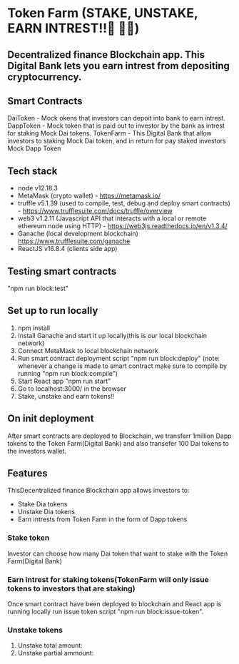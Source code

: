 # Token Farm (STAKE, UNSTAKE, EARN INTREST!!:gem: :gem::raised_hands:)
## Decentralized finance Blockchain app. This Digital Bank lets you earn intrest from depositing cryptocurrency.

## Smart Contracts
DaiToken - Mock okens that investors can depoit into bank to earn intrest.
DappToken - Mock token that is paid out to investor by the bank as intrest for staking Mock Dai tokens.
TokenFarm - This Digital Bank that allow investors to staking Mock Dai token, and in return for pay staked investors Mock Dapp Token

## Tech stack
- node v12.18.3
- MetaMask (crypto wallet) - https://metamask.io/
- truffle v5.1.39 (used to compile, test, debug and deploy smart contracts) - https://www.trufflesuite.com/docs/truffle/overview
- web3 v1.2.11 (Javascript API that interacts with a local or remote ethereum node using HTTP) - https://web3js.readthedocs.io/en/v1.3.4/
- Ganache (local development blockchain) https://www.trufflesuite.com/ganache
- ReactJS v16.8.4 (clients side app)

## Testing smart contracts
"npm run block:test"

## Set up to run locally
1. npm install
2. Install Ganache and start it up locally(this is our local blockchain network)
3. Connect MetaMask to local blockchain network
4. Run smart contract deployment script "npm run block:deploy" (note: whenever a change is made to smart contract make sure to compile by running "npm run block:compile")
5. Start React app "npm run start"
6. Go to localhost:3000/ in the browser
7. Stake, unstake and earn tokens!!

## On init deployment
After smart contracts are deployed to Blockchain, we transferr 1million Dapp tokens to the Token Farm(Digital Bank) and also transefer 100 Dai tokens to the investors wallet.

## Features
ThisDecentralized finance Blockchain app allows investors to:
  - Stake Dia tokens
  - Unstake Dia tokens
  - Earn intrests from Token Farm in the form of Dapp tokens

### Stake token
Investor can choose how many Dai token that want to stake with the Token Farm(Digital Bank)

### Earn intrest for staking tokens(TokenFarm will only issue tokens to investors that are staking)
Once smart contract have been deployed to blockchain and React app is running locally run issue token script "npm run block:issue-token".

### Unstake tokens
1. Unstake total amount: 
2. Unstake partial ammount: 




